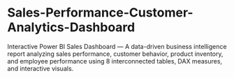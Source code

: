 # Sales-Performance-Customer-Analytics-Dashboard
Interactive Power BI Sales Dashboard — A data-driven business intelligence report analyzing sales performance, customer behavior, product inventory, and employee performance using 8 interconnected tables, DAX measures, and interactive visuals.
